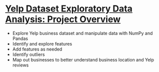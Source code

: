 # [Yelp Dataset Exploratory Data Analysis: Project Overview](https://github.com/dgonzales8096/Dennis_Gonzales_EDA_Project)

- Explore Yelp business dataset and manipulate data with NumPy and Pandas
- Identify and explore features 
- Add features as needed
- Identify outliers
- Map out businesses to better understand business location and Yelp reviews
